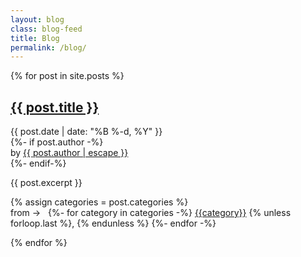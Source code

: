 ```yaml
---
layout: blog
class: blog-feed
title: Blog
permalink: /blog/
---
```


{% for post in site.posts %}
<article>
  <div class="post-header">
    <h2><a href="{{ site.baseurl }}{{ post.url }}">{{ post.title }}</a></h2>
    <div class="date">{{ post.date | date: "%B %-d, %Y" }}</div>
  </div>

<div class="meta clear">
  {%- if post.author -%}
  <div class="author">
    <span class="by-author">
      <span class="sep">by</span>
      <a class="url fn n" title="View all posts by {{ post.author | escape }}" rel="author" href="{{ post.author.url }}">{{ post.author | escape }}</a>
    </span>
  </div>
  {%- endif-%}
</div>

<p>{{ post.excerpt }}</p>
<div class="post-footer post-footer-blog-feed">
  {% assign categories = post.categories %}
  <div class="categories">from → &nbsp;
    {%- for category in categories -%}
    <a href="{{ site.baseurl }}/category/{{ category | slugify }}">{{category}}</a>
    {% unless forloop.last %}, {% endunless %}
    {%- endfor -%}
  </div>
</div>
</article>

{% endfor %}

